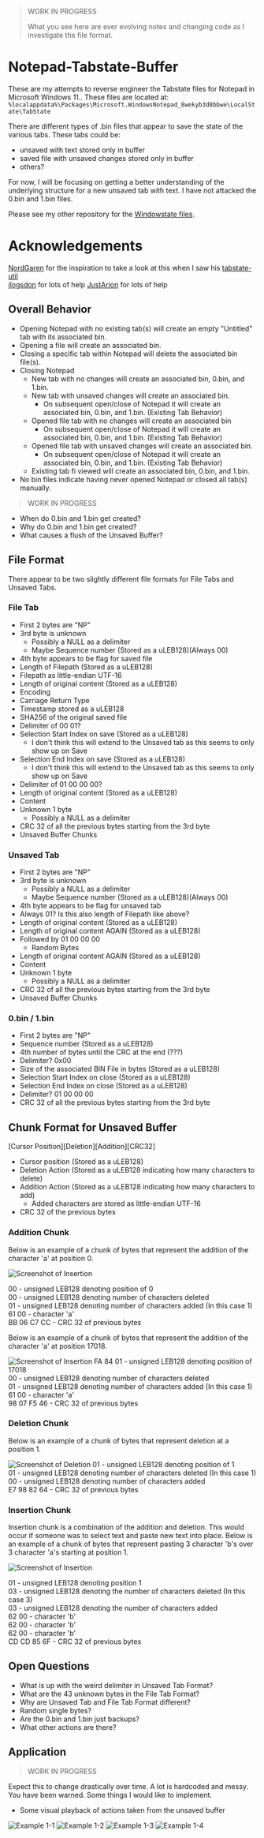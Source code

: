 > WORK IN PROGRESS
>
> What you see here are ever evolving notes and changing code as I investigate the file format.

# Notepad-Tabstate-Buffer

These are my attempts to reverse engineer the Tabstate files for Notepad in Microsoft Windows 11.. These files are located at: `%localappdata%\Packages\Microsoft.WindowsNotepad_8wekyb3d8bbwe\LocalState\TabState`

There are different types of .bin files that appear to save the state of the various tabs. These tabs could be:
- unsaved with text stored only in buffer
- saved file with unsaved changes stored only in buffer
- others?

For now, I will be focusing on getting a better understanding of the underlying structure for a new unsaved tab with text. I have not attacked the 0.bin and 1.bin files.

Please see my other repository for the [Windowstate files](https://github.com/ogmini/Notepad-Windowstate-Buffer/).

# Acknowledgements

[NordGaren](https://github.com/Nordgaren) for the inspiration to take a look at this when I saw his [tabstate-util](https://github.com/Nordgaren/tabstate-util)   
[jlogsdon](https://github.com/jlogsdon) for lots of help
[JustArion](https://github.com/JustArion) for lots of help


## Overall Behavior

- Opening Notepad with no existing tab(s) will create an empty "Untitled" tab with its associated bin.
- Opening a file will create an associated bin.
- Closing a specific tab within Notepad will delete the associated bin file(s).  
- Closing Notepad
  - New tab with no changes will create an associated bin, 0.bin, and 1.bin.
  - New tab with unsaved changes will create an associated bin.
    - On subsequent open/close of Notepad it will create an associated bin, 0.bin, and 1.bin. (Existing Tab Behavior) 
  - Opened file tab with no changes will create an associated bin
    - On subsequent open/close of Notepad it will create an associated bin, 0.bin, and 1.bin. (Existing Tab Behavior)  
  - Opened file tab with unsaved changes will create an associated bin.
    - On subsequent open/close of Notepad it will create an associated bin, 0.bin, and 1.bin. (Existing Tab Behavior)
  - Existing tab fi viewed will create an associated bin, 0.bin, and 1.bin.
- No bin files indicate having never opened Notepad or closed all tab(s) manually.

> WORK IN PROGRESS

 - When do 0.bin and 1.bin get created?
 - Why do 0.bin and 1.bin get created?
 - What causes a flush of the Unsaved Buffer?

## File Format

There appear to be two slightly different file formats for File Tabs and Unsaved Tabs.

### File Tab

 - First 2 bytes are "NP"
 - 3rd byte is unknown
   - Possibly a NULL as a delimiter
   - Maybe Sequence number (Stored as a uLEB128)(Always 00)
 - 4th byte appears to be flag for saved file
 - Length of Filepath (Stored as a uLEB128)
 - Filepath as little-endian UTF-16
 - Length of original content (Stored as a uLEB128)
 - Encoding
 - Carriage Return Type
 - Timestamp stored as a uLEB128
 - SHA256 of the original saved file
 - Delimiter of 00 01?
 - Selection Start Index on save (Stored as a uLEB128)
   - I don't think this will extend to the Unsaved tab as this seems to only show up on Save 
 - Selection End Index on save (Stored as a uLEB128) 
   - I don't think this will extend to the Unsaved tab as this seems to only show up on Save     
 - Delimiter of 01 00 00 00?
 - Length of original content (Stored as a uLEB128)
 - Content
 - Unknown 1 byte
   - Possibly a NULL as a delimiter
 - CRC 32 of all the previous bytes starting from the 3rd byte 
 - Unsaved Buffer Chunks

### Unsaved Tab

 - First 2 bytes are "NP"
 - 3rd byte is unknown
   - Possibly a NULL as a delimiter
   - Maybe Sequence number (Stored as a uLEB128)(Always 00)
 - 4th byte appears to be flag for unsaved tab
 - Always 01? Is this also length of Filepath like above?
 - Length of original content (Stored as a uLEB128)
 - Length of original content AGAIN (Stored as a uLEB128)
 - Followed by 01 00 00 00
   - Random Bytes
 - Length of original content AGAIN (Stored as a uLEB128)
 - Content
 - Unknown 1 byte
   - Possibly a NULL as a delimiter
 - CRC 32 of all the previous bytes starting from the 3rd byte 
 - Unsaved Buffer Chunks

### 0.bin / 1.bin

- First 2 bytes are "NP"
- Sequence number (Stored as a uLEB128)
- 4th number of bytes until the CRC at the end (???)
- Delimiter? 0x00
- Size of the associated BIN File in bytes (Stored as a uLEB128)
- Selection Start Index on close (Stored as a uLEB128)  
- Selection End Index on close (Stored as a uLEB128)   
- Delimiter? 01 00 00 00 
- CRC 32 of all the previous bytes starting from the 3rd byte

## Chunk Format for Unsaved Buffer

[Cursor Position][Deletion][Addition][CRC32]
- Cursor position (Stored as a uLEB128)
- Deletion Action (Stored as a uLEB128 indicating how many characters to delete)
- Addition Action (Stored as a uLEB128 indicating how many characters to add)
  - Added characters are stored as little-endian UTF-16
- CRC 32 of the previous bytes
  
### Addition Chunk

Below is an example of a chunk of bytes that represent the addition of the character 'a' at position 0.

![Screenshot of Insertion](https://github.com/ogmini/Notepad-Tabstate-Buffer/blob/main/Insert-Chunk.png)

00 - unsigned LEB128 denoting position of 0  
00 - unsigned LEB128 denoting number of characters deleted  
01 - unsigned LEB128 denoting number of characters added (In this case 1)     
61 00 - character 'a'  
BB 06 C7 CC - CRC 32 of previous bytes  

Below is an example of a chunk of bytes that represent the addition of the character 'a' at position 17018.

![Screenshot of Insertion](https://github.com/ogmini/Notepad-Tabstate-Buffer/blob/main/Insert-Chunk-2.png)
FA 84 01 - unsigned LEB128 denoting position of 17018  
00 - unsigned LEB128 denoting number of characters deleted   
01 - unsigned LEB128 denoting number of characters added (In this case 1)         
61 00 - character 'a'  
98 07 F5 46 - CRC 32 of previous bytes     

### Deletion Chunk 

Below is an example of a chunk of bytes that represent deletion at a position 1.

![Screenshot of Deletion](https://github.com/ogmini/Notepad-Tabstate-Buffer/blob/main/Delete-Chunk.png)
01 - unsigned LEB128 denoting position of 1  
01 - unsigned LEB128 denoting number of characters deleted (In this case 1)      
00 - unsigned LEB128 denoting number of characters added   
E7 98 82 64 - CRC 32 of previous bytes 

### Insertion Chunk

Insertion chunk is a combination of the addition and deletion. This would occur if someone was to select text and paste new text into place. Below is an example of a chunk of bytes that represent pasting 3 character 'b's over 3 character 'a's starting at position 1.

![Screenshot of Insertion](https://github.com/ogmini/Notepad-Tabstate-Buffer/blob/main/screenshots/Insertion%20Chunk.png)

01 - unsigned LEB128 denoting position 1  
03 - unsigned LEB128 denoting the number of characters deleted (In this case 3)  
03 - unsigned LEB128 denoting the number of characters added  
62 00 - character 'b'  
62 00 - character 'b'  
62 00 - character 'b'  
CD CD 85 6F - CRC 32 of previous bytes 

## Open Questions

 - What is up with the weird delimiter in Unsaved Tab Format?
 - What are the 43 unknown bytes in the File Tab Format?
 - Why are Unsaved Tab and File Tab Format different?
 - Random single bytes?
 - Are the 0.bin and 1.bin just backups?
 - What other actions are there?

## Application

> WORK IN PROGRESS

Expect this to change drastically over time. A lot is hardcoded and messy. You have been warned. Some things I would like to implement.

 - Some visual playback of actions taken from the unsaved buffer

![Example 1-1](https://github.com/ogmini/Notepad-Tabstate-Buffer/blob/main/screenshots/Example%201-1.png)
![Example 1-2](https://github.com/ogmini/Notepad-Tabstate-Buffer/blob/main/screenshots/Example%201-2.png)
![Example 1-3](https://github.com/ogmini/Notepad-Tabstate-Buffer/blob/main/screenshots/Example%201-3.png)
![Example 1-4](https://github.com/ogmini/Notepad-Tabstate-Buffer/blob/main/screenshots/Example%201-4.png)
